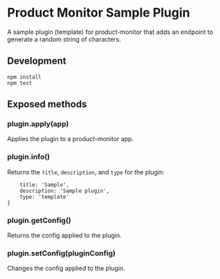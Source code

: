 # Product Monitor Sample Plugin
A sample plugin (template) for product-monitor that adds an endpoint to generate a random string of characters.

## Development

```
npm install
npm test
```

## Exposed methods
### plugin.apply(app)
Applies the plugin to a product-monitor app.

### plugin.info()
Returns the `title`, `description`, and `type` for the plugin:

```{
    title: 'Sample',
    description: 'Sample plugin',
    type: 'template'
}
```

### plugin.getConfig()
Returns the config applied to the plugin.

### plugin.setConfig(pluginConfig)
Changes the config applied to the plugin.
